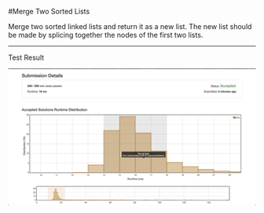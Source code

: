 #Merge Two Sorted Lists

Merge two sorted linked lists and return it as a new list. The new list should be made by splicing together the nodes of the first two lists.

----

Test Result

![](test_r.png)